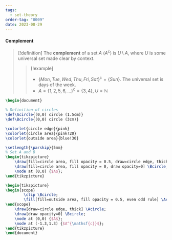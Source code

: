 ```yaml
---
tags:
  - set-theory
order-tag: "0009"
date: 2023-08-29
---
```

#### Complement

>[!definition]
>The **complement** of a set $A$ ($A^{\mathsf{c}}$) is $U\setminus A$, where $U$ is some universal set made clear by context.
>
>>[!example]
>>- $\{ Mon,Tue,Wed,Thu,Fri,Sat \}^{\mathsf{c}}=\{ Sun \}$. The universal set is days of the week.
>>- $A=\{ 1,2,5,6,\dots \}^{\mathsf{c}}=\{ 3,4 \},\;U=\mathbb{N}$

```tikz
\begin{document}

% Definition of circles
\def\Acircle{(0,0) circle (1.5cm)}
\def\Bcircle{(0,0) circle (3cm)}

\colorlet{circle edge}{pink}
\colorlet{circle area}{pink!20}
\colorlet{outside area}{blue!30}

\setlength{\parskip}{5mm}
% Set A and B
\begin{tikzpicture}
    \draw[fill=circle area, fill opacity = 0.5, draw=circle edge, thick] \Acircle;
    \draw[fill=circle area, fill opacity = 0, draw opacity=0] \Bcircle;
    \node at (0,0) {$A$};
\end{tikzpicture}

\begin{tikzpicture}
\begin{scope}
        \clip \Bcircle;
        \fill[fill=outside area, fill opacity = 0.5, even odd rule] \Acircle \Bcircle;
\end{scope}
    \draw[draw=circle edge, thick] \Acircle;
    \draw[draw opacity=0] \Bcircle;
    \node at (0,0) {$A$};
    \node at (-1.3,1.3) {$A^{\mathsf{c}}$};
\end{tikzpicture}
\end{document}
```
